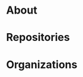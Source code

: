 <head>
    <link rel="shortcut icon" type="image/x-icon" href="favicon.ico">
</head>

# About
<div class="description"></div>


# Repositories

<div class="repos"></div>


# Organizations

<div class="orgs"></div>

<script>
    function httpGet(theUrl){
        var xmlHttp = new XMLHttpRequest();
        xmlHttp.open( "GET", theUrl, false );
        xmlHttp.send( null );
        return xmlHttp.responseText;
    }
    jsonStr=httpGet("https://api.github.com/users/KentoNishi");
    jsonParsed=JSON.parse(jsonStr);
    document.querySelectorAll(".description")[0].innerText=jsonParsed.bio;
    document.querySelectorAll("link")[0].href=jsonParsed.avatar_url;
    document.title="Kento Nishi";
    var jsonStr=httpGet("https://api.github.com/users/KentoNishi/repos");
    var jsonParsed=JSON.parse(jsonStr);
    jsonParsed.sort((a,b)=>{
		return new Date(b.updated_at) - new Date(a.updated_at);
    });
    jsonParsed.forEach(repo=>{
        var elem=document.createElement("h3");
        elem.color="black";
        elem.style.margin="0";
        var a=document.createElement("a");
        a.href=repo.html_url;
        a.innerText=repo.name;
        elem.appendChild(a);
        document.querySelectorAll(".repos")[0].appendChild(elem);
    });
    jsonStr=httpGet("https://api.github.com/users/KentoNishi/orgs");
    jsonParsed=JSON.parse(jsonStr);
    jsonParsed.forEach(org=>{
        var elem=document.createElement("h3");
        elem.color="black";
        elem.style.margin="0";
        var a=document.createElement("a");
        var url="https://github.com/"+org.login+"/";
        a.href=url;
        a.innerText=org.login;
        elem.appendChild(a);
        document.querySelectorAll(".orgs")[0].appendChild(elem);
    });
</script>
